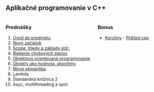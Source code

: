 ## Aplikačné programovanie v C++

<div style="display: flex;">
<div style="flex: 3;">

### Prednášky

1. [Úvod do predmetu](./?slides=1_intro.md)
2. [Nový začiatok](./?slides=2_basics.md)
3. [Scope, triedy a základy std::​](./?slides=3_scope_class.md)
4. [Riešenie chybových stavov](./?slides=4_errors.md)
5. [Objektovo orientované programovanie](./?slides=5_oop.md)
6. [Objekty ako hodnota, algoritmy](./?slides=6_values_algo.md)
7. [Move sémantika](./?slides=7_move.md)
8. Lambdy
9. Štandardná knižnica 2
10. Asyc, multithreading a spol.
</div>
<div style="flex: 2;">

### Bonus

* [Korutiny](./bonus/coroutines/coroutines.html) - *[Príklad cpp](./bonus/coroutines/coroutines.cpp)*
</div>
</div>